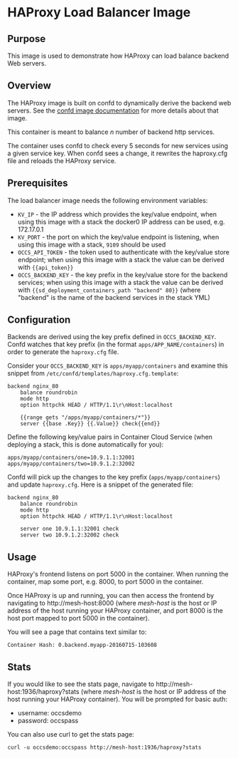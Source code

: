 # HAProxy Load Balancer Image

## Purpose

This image is used to demonstrate how HAProxy can load balance backend Web servers.

## Overview

The HAProxy image is built on confd to dynamically derive the backend web servers. See the [confd image documentation](../confd/README.md) for more details about that image.

This container is meant to balance *n* number of backend http services.

The container uses confd to check every 5 seconds for new services using a given service key. When confd sees a change, it rewrites the haproxy.cfg file and reloads the HAProxy service.

## Prerequisites

The load balancer image needs the following environment variables:

* `KV_IP` - the IP address which provides the key/value endpoint, when using this image with a stack the docker0 IP address can be used, e.g. 172.17.0.1
* `KV_PORT` - the port on which the key/value endpoint is listening, when using this image with a stack, `9109` should be used
* `OCCS_API_TOKEN` - the token used to authenticate with the key/value store endpoint; when using this image with a stack the value can be derived with `{{api_token}}`
* `OCCS_BACKEND_KEY` - the key prefix in the key/value store for the backend services; when using this image with a stack the value can be derived with `{{sd_deployment_containers_path "backend" 80}}` (where "backend" is the name of the backend services in the stack YML)

## Configuration

Backends are derived using the key prefix defined in `OCCS_BACKEND_KEY`. Confd watches that key prefix (in the format `apps/APP_NAME/containers`) in order to generate the `haproxy.cfg` file.

Consider your `OCCS_BACKEND_KEY` is `apps/myapp/containers` and examine this snippet from `/etc/confd/templates/haproxy.cfg.template`:

```
backend nginx_80
    balance roundrobin
    mode http
    option httpchk HEAD / HTTP/1.1\r\nHost:localhost

    {{range gets "/apps/myapp/containers/*"}}
    server {{base .Key}} {{.Value}} check{{end}}
```

Define the following key/value pairs in Container Cloud Service (when deploying a stack, this is done automatically for you):

```
apps/myapp/containers/one=10.9.1.1:32001
apps/myapp/containers/two=10.9.1.2:32002
```

Confd will pick up the changes to the key prefix (`apps/myapp/containers`) and update `haproxy.cfg`. Here is a snippet of the generated file:

```
backend nginx_80
    balance roundrobin
    mode http
    option httpchk HEAD / HTTP/1.1\r\nHost:localhost

    server one 10.9.1.1:32001 check
    server two 10.9.1.2:32002 check
```

## Usage

HAProxy's frontend listens on port 5000 in the container. When running the container, map some port, e.g. 8000, to port 5000 in the container.

Once HAProxy is up and running, you can then access the frontend by navigating to http://mesh-host:8000 (where *mesh-host* is the host or IP address of the host running your HAProxy container, and port 8000 is the host port mapped to port 5000 in the container).

You will see a page that contains text similar to:

```
Container Hash: 0.backend.myapp-20160715-103608
```

## Stats

If you would like to see the stats page, navigate to
http://mesh-host:1936/haproxy?stats (where *mesh-host* is the host or IP address of the host running your HAProxy container).  You will be prompted for basic auth:

* username: occsdemo
* password: occspass

You can also use curl to get the stats page:

```
curl -u occsdemo:occspass http://mesh-host:1936/haproxy?stats
```
